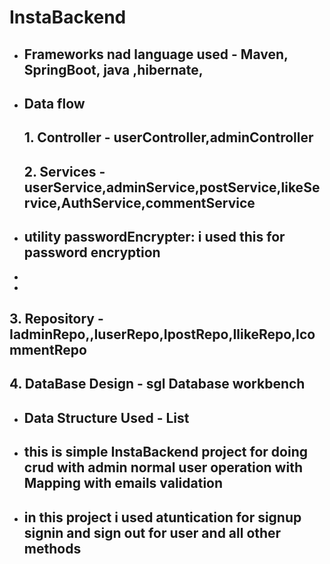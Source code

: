 # InstaBackend

*   ##    Frameworks nad language used - Maven, SpringBoot, java ,hibernate,
*   ##    Data flow
    ##   1. Controller - userController,adminController
    ##   2. Services - userService,adminService,postService,likeService,AuthService,commentService
* ## utility passwordEncrypter: i used this for password encryption
*
*
##   3. Repository - IadminRepo,,IuserRepo,IpostRepo,IlikeRepo,IcommentRepo
##   4. DataBase Design - sgl Database workbench

* ## Data Structure Used - List
* ## this is simple InstaBackend  project for doing crud with admin normal user  operation with Mapping with emails validation
* ## in this project i used atuntication for signup signin and sign out for user and all other methods